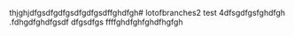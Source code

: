 thjghjdfgsdfgdfgsdfgdfgsdffghdfgh# lotofbranches2
test 4dfsgdfgsfghdfgh
.fdhgdfghdfgsdf
dfgsdfgs
ffffghdfghfghdfhgfgh